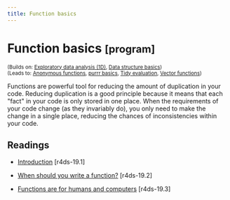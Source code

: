 ```yaml
---
title: Function basics
---
```


<!-- Generated automatically from function-basics.yml. Do not edit by hand -->

# Function basics <small class='program'>[program]</small>
<small>(Builds on: [Exploratory data analysis (1D)](eda-1d.md), [Data structure basics](data-structure-basics.md))</small>  
<small>(Leads to: [Anonymous functions](function-anonymous.md), [purrr basics](purrr-basics.md), [Tidy evaluation](tidy-eval.md), [Vector functions](vector-functions.md))</small>

Functions are powerful tool for reducing the amount of duplication in your
code. Reducing duplication is a good principle because it means that
each "fact" in your code is only stored in one place. When the requirements
of your code change (as they invariably do), you only need to make the
change in a single place, reducing the chances of inconsistencies within
your code.

## Readings

  * [Introduction](http://r4ds.had.co.nz/functions.html#introduction-12) [r4ds-19.1]

  * [When should you write a function?](http://r4ds.had.co.nz/functions.html#when-should-you-write-a-function) [r4ds-19.2]

  * [Functions are for humans and computers](http://r4ds.had.co.nz/functions.html#functions-are-for-humans-and-computers) [r4ds-19.3]


